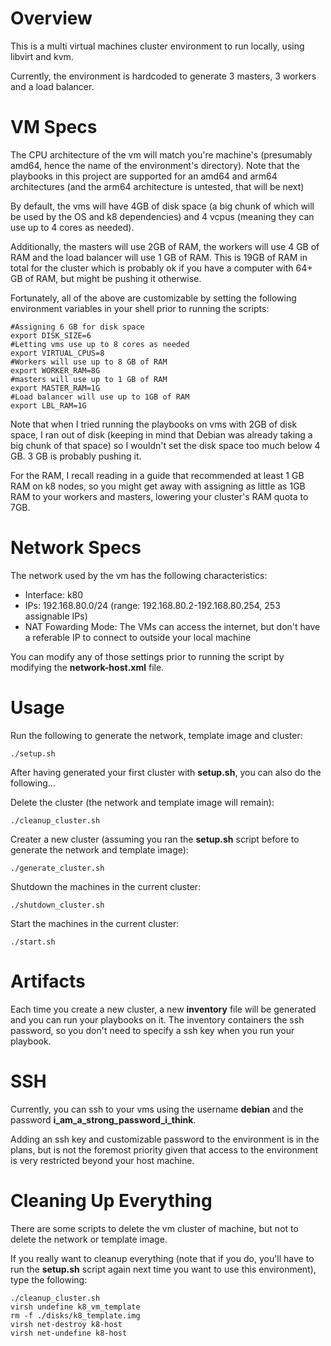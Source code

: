 # Overview

This is a multi virtual machines cluster environment to run locally, using libvirt and kvm.

Currently, the environment is hardcoded to generate 3 masters, 3 workers and a load balancer.

# VM Specs

The CPU architecture of the vm will match you're machine's (presumably amd64, hence the name of the environment's directory). Note that the playbooks in this project are supported for an amd64 and arm64 architectures (and the arm64 architecture is untested, that will be next)

By default, the vms will have 4GB of disk space (a big chunk of which will be used by the OS and k8 dependencies) and 4 vcpus (meaning they can use up to 4 cores as needed).

Additionally, the masters will use 2GB of RAM, the workers will use 4 GB of RAM and the load balancer will use 1 GB of RAM. This is 19GB of RAM in total for the cluster which is probably ok if you have a computer with 64+ GB of RAM, but might be pushing it otherwise.

Fortunately, all of the above are customizable by setting the following environment variables in your shell prior to running the scripts:

```
#Assigning 6 GB for disk space
export DISK_SIZE=6
#Letting vms use up to 8 cores as needed
export VIRTUAL_CPUS=8
#Workers will use up to 8 GB of RAM
export WORKER_RAM=8G
#masters will use up to 1 GB of RAM
export MASTER_RAM=1G
#Load balancer will use up to 1GB of RAM
export LBL_RAM=1G
```

Note that when I tried running the playbooks on vms with 2GB of disk space, I ran out of disk (keeping in mind that Debian was already taking a big chunk of that space) so I wouldn't set the disk space too much below 4 GB. 3 GB is probably pushing it.

For the RAM, I recall reading in a guide that recommended at least 1 GB RAM on k8 nodes, so you might get away with assigning as little as 1GB RAM to your workers and masters, lowering your cluster's RAM quota to 7GB.

# Network Specs

The network used by the vm has the following characteristics:
- Interface: k80
- IPs: 192.168.80.0/24 (range: 192.168.80.2-192.168.80.254, 253 assignable IPs)
- NAT Fowarding Mode: The VMs can access the internet, but don't have a referable IP to connect to outside your local machine

You can modify any of those settings prior to running the script by modifying the **network-host.xml** file.

# Usage

Run the following to generate the network, template image and cluster:

```
./setup.sh
```

After having generated your first cluster with **setup.sh**, you can also do the following...

Delete the cluster (the network and template image will remain):

```
./cleanup_cluster.sh
```

Creater a new cluster (assuming you ran the **setup.sh** script before to generate the network and template image):

```
./generate_cluster.sh
```

Shutdown the machines in the current cluster:

```
./shutdown_cluster.sh
```

Start the machines in the current cluster:

```
./start.sh
```

# Artifacts

Each time you create a new cluster, a new **inventory** file will be generated and you can run your playbooks on it. The inventory containers the ssh password, so you don't need to specify a ssh key when you run your playbook.

# SSH

Currently, you can ssh to your vms using the username **debian** and the password **i_am_a_strong_password_i_think**.

Adding an ssh key and customizable password to the environment is in the plans, but is not the foremost priority given that access to the environment is very restricted beyond your host machine.

# Cleaning Up Everything

There are some scripts to delete the vm cluster of machine, but not to delete the network or template image.

If you really want to cleanup everything (note that if you do, you'll have to run the **setup.sh** script again next time you want to use this environment), type the following:

```
./cleanup_cluster.sh
virsh undefine k8_vm_template
rm -f ./disks/k8_template.img
virsh net-destroy k8-host
virsh net-undefine k8-host
```